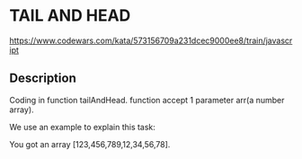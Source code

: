 # TAIL AND HEAD

https://www.codewars.com/kata/573156709a231dcec9000ee8/train/javascript

## Description

Coding in function tailAndHead. function accept 1 parameter arr(a number array).

We use an example to explain this task:

You got an array [123,456,789,12,34,56,78].
